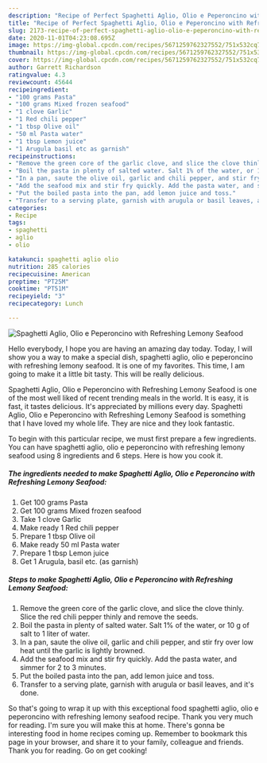 ```yaml
---
description: "Recipe of Perfect Spaghetti Aglio, Olio e Peperoncino with Refreshing Lemony Seafood"
title: "Recipe of Perfect Spaghetti Aglio, Olio e Peperoncino with Refreshing Lemony Seafood"
slug: 2173-recipe-of-perfect-spaghetti-aglio-olio-e-peperoncino-with-refreshing-lemony-seafood
date: 2020-11-01T04:23:08.695Z
image: https://img-global.cpcdn.com/recipes/5671259762327552/751x532cq70/spaghetti-aglio-olio-e-peperoncino-with-refreshing-lemony-seafood-recipe-main-photo.jpg
thumbnail: https://img-global.cpcdn.com/recipes/5671259762327552/751x532cq70/spaghetti-aglio-olio-e-peperoncino-with-refreshing-lemony-seafood-recipe-main-photo.jpg
cover: https://img-global.cpcdn.com/recipes/5671259762327552/751x532cq70/spaghetti-aglio-olio-e-peperoncino-with-refreshing-lemony-seafood-recipe-main-photo.jpg
author: Garrett Richardson
ratingvalue: 4.3
reviewcount: 45644
recipeingredient:
- "100 grams Pasta"
- "100 grams Mixed frozen seafood"
- "1 clove Garlic"
- "1 Red chili pepper"
- "1 tbsp Olive oil"
- "50 ml Pasta water"
- "1 tbsp Lemon juice"
- "1 Arugula basil etc as garnish"
recipeinstructions:
- "Remove the green core of the garlic clove, and slice the clove thinly. Slice the red chili pepper thinly and remove the seeds."
- "Boil the pasta in plenty of salted water. Salt 1% of the water, or 10 g of salt to 1 liter of water."
- "In a pan, saute the olive oil, garlic and chili pepper, and stir fry over low heat until the garlic is lightly browned."
- "Add the seafood mix and stir fry quickly. Add the pasta water, and simmer for 2 to 3 minutes."
- "Put the boiled pasta into the pan, add lemon juice and toss."
- "Transfer to a serving plate, garnish with arugula or basil leaves, and it&#39;s done."
categories:
- Recipe
tags:
- spaghetti
- aglio
- olio

katakunci: spaghetti aglio olio 
nutrition: 285 calories
recipecuisine: American
preptime: "PT25M"
cooktime: "PT51M"
recipeyield: "3"
recipecategory: Lunch

---
```



![Spaghetti Aglio, Olio e Peperoncino with Refreshing Lemony Seafood](https://img-global.cpcdn.com/recipes/5671259762327552/751x532cq70/spaghetti-aglio-olio-e-peperoncino-with-refreshing-lemony-seafood-recipe-main-photo.jpg)

Hello everybody, I hope you are having an amazing day today. Today, I will show you a way to make a special dish, spaghetti aglio, olio e peperoncino with refreshing lemony seafood. It is one of my favorites. This time, I am going to make it a little bit tasty. This will be really delicious.

Spaghetti Aglio, Olio e Peperoncino with Refreshing Lemony Seafood is one of the most well liked of recent trending meals in the world. It is easy, it is fast, it tastes delicious. It's appreciated by millions every day. Spaghetti Aglio, Olio e Peperoncino with Refreshing Lemony Seafood is something that I have loved my whole life. They are nice and they look fantastic.




To begin with this particular recipe, we must first prepare a few ingredients. You can have spaghetti aglio, olio e peperoncino with refreshing lemony seafood using 8 ingredients and 6 steps. Here is how you cook it.

<!--inarticleads1-->

##### The ingredients needed to make Spaghetti Aglio, Olio e Peperoncino with Refreshing Lemony Seafood:

1. Get 100 grams Pasta
1. Get 100 grams Mixed frozen seafood
1. Take 1 clove Garlic
1. Make ready 1 Red chili pepper
1. Prepare 1 tbsp Olive oil
1. Make ready 50 ml Pasta water
1. Prepare 1 tbsp Lemon juice
1. Get 1 Arugula, basil etc. (as garnish)




<!--inarticleads2-->

##### Steps to make Spaghetti Aglio, Olio e Peperoncino with Refreshing Lemony Seafood:

1. Remove the green core of the garlic clove, and slice the clove thinly. Slice the red chili pepper thinly and remove the seeds.
1. Boil the pasta in plenty of salted water. Salt 1% of the water, or 10 g of salt to 1 liter of water.
1. In a pan, saute the olive oil, garlic and chili pepper, and stir fry over low heat until the garlic is lightly browned.
1. Add the seafood mix and stir fry quickly. Add the pasta water, and simmer for 2 to 3 minutes.
1. Put the boiled pasta into the pan, add lemon juice and toss.
1. Transfer to a serving plate, garnish with arugula or basil leaves, and it&#39;s done.




So that's going to wrap it up with this exceptional food spaghetti aglio, olio e peperoncino with refreshing lemony seafood recipe. Thank you very much for reading. I'm sure you will make this at home. There's gonna be interesting food in home recipes coming up. Remember to bookmark this page in your browser, and share it to your family, colleague and friends. Thank you for reading. Go on get cooking!
